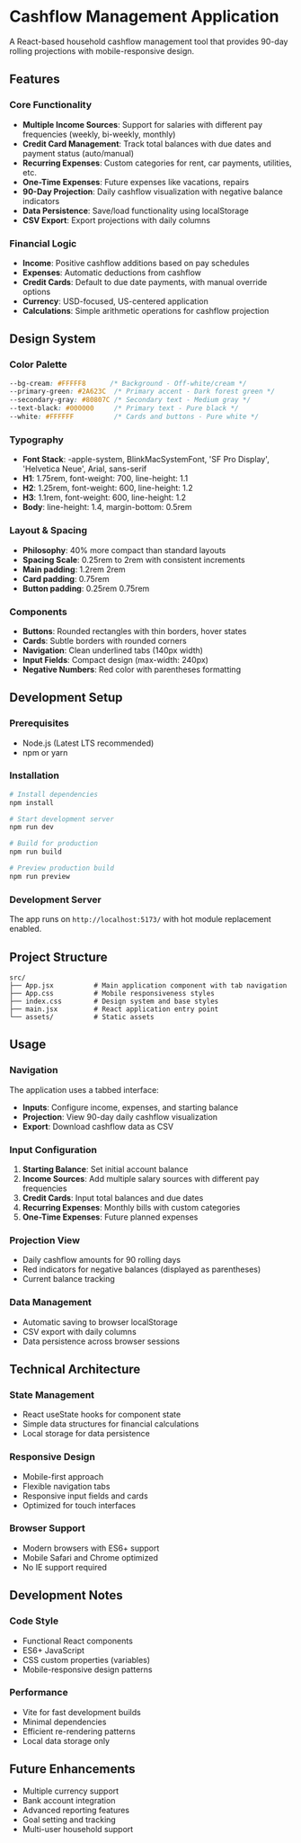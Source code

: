 # Cashflow Management Application

A React-based household cashflow management tool that provides 90-day rolling projections with mobile-responsive design.

## Features

### Core Functionality
- **Multiple Income Sources**: Support for salaries with different pay frequencies (weekly, bi-weekly, monthly)
- **Credit Card Management**: Track total balances with due dates and payment status (auto/manual)
- **Recurring Expenses**: Custom categories for rent, car payments, utilities, etc.
- **One-Time Expenses**: Future expenses like vacations, repairs
- **90-Day Projection**: Daily cashflow visualization with negative balance indicators
- **Data Persistence**: Save/load functionality using localStorage
- **CSV Export**: Export projections with daily columns

### Financial Logic
- **Income**: Positive cashflow additions based on pay schedules
- **Expenses**: Automatic deductions from cashflow
- **Credit Cards**: Default to due date payments, with manual override options
- **Currency**: USD-focused, US-centered application
- **Calculations**: Simple arithmetic operations for cashflow projection

## Design System

### Color Palette
```css
--bg-cream: #FFFFF8      /* Background - Off-white/cream */
--primary-green: #2A623C  /* Primary accent - Dark forest green */
--secondary-gray: #80807C /* Secondary text - Medium gray */
--text-black: #000000     /* Primary text - Pure black */
--white: #FFFFFF          /* Cards and buttons - Pure white */
```

### Typography
- **Font Stack**: -apple-system, BlinkMacSystemFont, 'SF Pro Display', 'Helvetica Neue', Arial, sans-serif
- **H1**: 1.75rem, font-weight: 700, line-height: 1.1
- **H2**: 1.25rem, font-weight: 600, line-height: 1.2
- **H3**: 1.1rem, font-weight: 600, line-height: 1.2
- **Body**: line-height: 1.4, margin-bottom: 0.5rem

### Layout & Spacing
- **Philosophy**: 40% more compact than standard layouts
- **Spacing Scale**: 0.25rem to 2rem with consistent increments
- **Main padding**: 1.2rem 2rem
- **Card padding**: 0.75rem
- **Button padding**: 0.25rem 0.75rem

### Components
- **Buttons**: Rounded rectangles with thin borders, hover states
- **Cards**: Subtle borders with rounded corners
- **Navigation**: Clean underlined tabs (140px width)
- **Input Fields**: Compact design (max-width: 240px)
- **Negative Numbers**: Red color with parentheses formatting

## Development Setup

### Prerequisites
- Node.js (Latest LTS recommended)
- npm or yarn

### Installation
```bash
# Install dependencies
npm install

# Start development server
npm run dev

# Build for production
npm run build

# Preview production build
npm run preview
```

### Development Server
The app runs on `http://localhost:5173/` with hot module replacement enabled.

## Project Structure

```
src/
├── App.jsx          # Main application component with tab navigation
├── App.css          # Mobile responsiveness styles
├── index.css        # Design system and base styles
├── main.jsx         # React application entry point
└── assets/          # Static assets
```

## Usage

### Navigation
The application uses a tabbed interface:
- **Inputs**: Configure income, expenses, and starting balance
- **Projection**: View 90-day daily cashflow visualization
- **Export**: Download cashflow data as CSV

### Input Configuration
1. **Starting Balance**: Set initial account balance
2. **Income Sources**: Add multiple salary sources with different pay frequencies
3. **Credit Cards**: Input total balances and due dates
4. **Recurring Expenses**: Monthly bills with custom categories
5. **One-Time Expenses**: Future planned expenses

### Projection View
- Daily cashflow amounts for 90 rolling days
- Red indicators for negative balances (displayed as parentheses)
- Current balance tracking

### Data Management
- Automatic saving to browser localStorage
- CSV export with daily columns
- Data persistence across browser sessions

## Technical Architecture

### State Management
- React useState hooks for component state
- Simple data structures for financial calculations
- Local storage for data persistence

### Responsive Design
- Mobile-first approach
- Flexible navigation tabs
- Responsive input fields and cards
- Optimized for touch interfaces

### Browser Support
- Modern browsers with ES6+ support
- Mobile Safari and Chrome optimized
- No IE support required

## Development Notes

### Code Style
- Functional React components
- ES6+ JavaScript
- CSS custom properties (variables)
- Mobile-responsive design patterns

### Performance
- Vite for fast development builds
- Minimal dependencies
- Efficient re-rendering patterns
- Local data storage only

## Future Enhancements
- Multiple currency support
- Bank account integration
- Advanced reporting features
- Goal setting and tracking
- Multi-user household support
